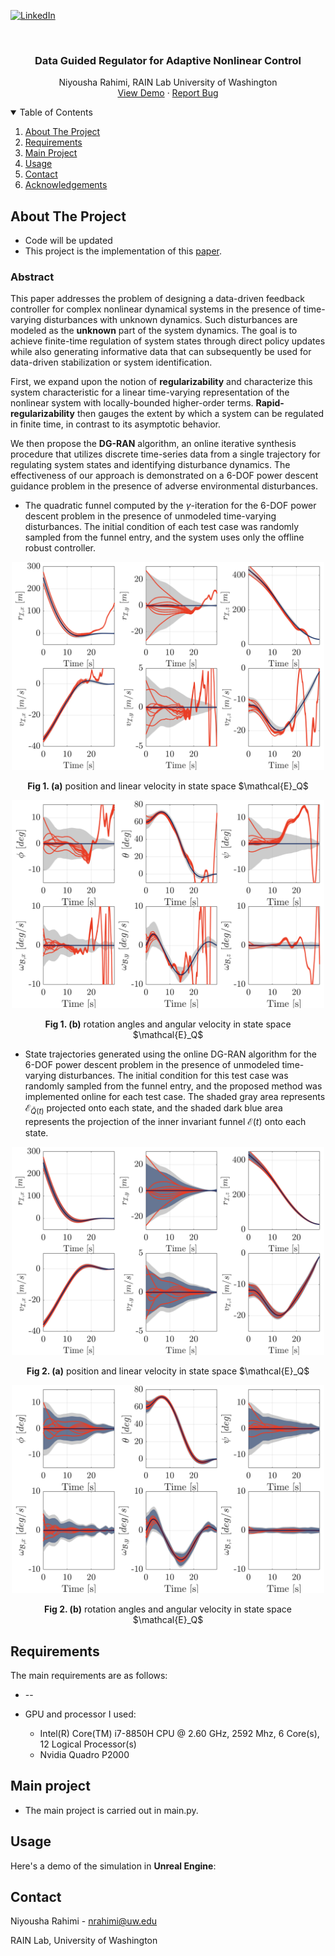 
<!-- PROJECT SHIELDS -->
<!--
*** I'm using markdown "reference style" links for readability.
*** Reference links are enclosed in brackets [ ] instead of parentheses ( ).
*** See the bottom of this document for the declaration of the reference variables
*** for contributors-url, forks-url, etc. This is an optional, concise syntax you may use.
*** https://www.markdownguide.org/basic-syntax/#reference-style-links
-->

[![LinkedIn][linkedin-shield]][linkedin-url]



<!-- PROJECT LOGO -->
<br />
<p align="center">
  <a href="https://github.com/NiyoushaRahimi/Data-Guided-Regulator-for-Adaptive-Nonlinear-Control">
  </a>

  <h3 align="center">Data Guided Regulator for Adaptive Nonlinear Control</h3>

  <p align="center">
    Niyousha Rahimi, RAIN Lab University of Washington
    <br />
    <a href="#usage">View Demo</a>
    ·
    <a href="">Report Bug</a>
  </p>
</p>



<!-- TABLE OF CONTENTS -->
<details open="open">
  <summary>Table of Contents</summary>
  <ol>
    <li>
      <a href="#about-the-project">About The Project</a>
      </li>
      <li>
      <a href="#Requirements">Requirements</a></li>
      </ul>
    </li>
    <li><a href="#main-project">Main Project</a></li>
    <li><a href="#usage">Usage</a></li>
    <li><a href="#contact">Contact</a></li>
    <li><a href="#acknowledgements">Acknowledgements</a></li>
  </ol>
</details>



<!-- ABOUT THE PROJECT -->
## About The Project
* Code will be updated
* This project is the implementation of this [paper](https://).

### Abstract
This paper addresses the problem of designing a data-driven feedback controller for complex nonlinear dynamical systems in the presence of  time-varying disturbances with unknown dynamics. Such disturbances are modeled as the <b class="term">unknown</b> part of the system dynamics. The goal is to achieve finite-time regulation of system states through direct policy updates while also generating informative data that can subsequently be used for data-driven stabilization or system identification. 

First, we expand upon the notion of <b class="keywords">regularizability</b> and characterize this system characteristic for a linear time-varying representation of the nonlinear system with locally-bounded higher-order terms. <b class="keywords">Rapid-regularizability</b> then gauges the extent by which a system can be regulated in finite time, in contrast to its asymptotic behavior.

We then propose the <b class="keywords">DG-RAN</b> algorithm, an online iterative synthesis procedure that utilizes discrete time-series data from a single trajectory for regulating system states and identifying disturbance dynamics. The effectiveness of our approach is demonstrated on a 6-DOF power descent guidance problem in the presence of adverse environmental disturbances.

* The quadratic funnel computed by the $\gamma$-iteration for the 6-DOF power descent problem in the presence of unmodeled time-varying disturbances. The initial condition of each test case was randomly sampled from the funnel entry, and the system uses only the offline robust controller.




<div style="text-align: center;">
    <img src="/Figures/state_space_funnel_with_disturbance_v2.png" width="500">
    <p><b class="keywords">Fig 1. (a)</b> position and linear velocity in state space $\mathcal{E}_Q$</p>
</div>

<div style="text-align: center;">
    <img src="/Figures/tw_state_space_funnel_with_disturbance_v2.png" width="500">
    <p><b class="keywords">Fig 1. (b)</b> rotation angles and angular velocity in state space $\mathcal{E}_Q$</p>
</div>


* State trajectories generated using the online DG-RAN algorithm for the 6-DOF power descent problem in the presence of unmodeled time-varying disturbances. The initial condition for this test case was randomly sampled from the funnel entry, and the proposed method was implemented online for each test case. The shaded gray area represents $\mathcal{E}_{\bar{Q}(t)}$ projected onto each state, and the shaded dark blue area represents the projection of the inner invariant funnel $\mathcal{E}(t)$ onto each state.


<div style="text-align: center;">
    <img src="/Figures/rv_disturbance_v2.png" width="500">
    <p><b class="keywords">Fig 2. (a)</b> position and linear velocity in state space $\mathcal{E}_Q$</p>
</div>

<div style="text-align: center;">
    <img src="/Figures/tw_disturbance_v2.png" width="500">
    <p><b class="keywords">Fig 2. (b)</b> rotation angles and angular velocity in state space $\mathcal{E}_Q$</p>
</div>

## Requirements

The main requirements are as follows:
* --

* GPU and processor I used:
    <ul>
      <li>Intel(R) Core(TM) i7-8850H CPU @  2.60 GHz, 2592 Mhz, 6 Core(s),  12  Logical Processor(s) </li>
      <li>Nvidia Quadro P2000</li>
    </ul>




## Main project

* The main project is carried out in main.py.








<!-- USAGE EXAMPLES -->
## Usage
Here's a demo of the simulation in <b class="keywords">Unreal Engine</b>:



<!-- CONTACT -->
## Contact

Niyousha Rahimi - nrahimi@uw.edu

RAIN Lab, University of Washington







<!-- MARKDOWN LINKS & IMAGES -->
<!-- https://www.markdownguide.org/basic-syntax/#reference-style-links -->

[linkedin-shield]: https://img.shields.io/badge/-LinkedIn-black.svg?style=for-the-badge&logo=linkedin&colorB=555
[linkedin-url]: https://www.linkedin.com/in/newsha-rahimi/
[product-screenshot]: images/screenshot.png
